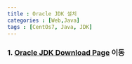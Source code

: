 ```yaml
---
title : Oracle JDK 설치 
categories : [Web,Java]
tags : [CentOs7, Java, JDK]
---
```

### 1. [Oracle JDK Download Page](https://www.oracle.com/technetwork/java/javase/downloads/index.html) 이동
  

